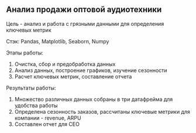## Анализ продажи оптовой аудиотехники
Цель - анализ и работа с грязными данными для определения ключевых метрик

Стэк: Pandas, Matplotlib, Seaborn, Numpy

Этапы работы:
1) Очистка, сбор и предобработка данных
2) Анализ данных, построение графиков, изучение сезонности
3) Расчет ключевых метрик, составление отчета

Результаты работы:
1) Множество различных данных собраны в три датафрейма для удобства работы
2) Определена сезонность заказов, рассчитаны ключевые метрики для компании - revenue, ARPU
3) Составлен отчет для CEO
